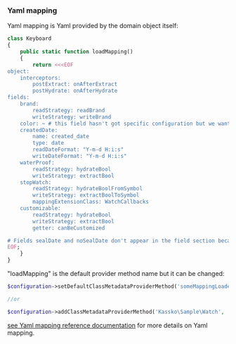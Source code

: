 ### Yaml mapping ###

Yaml mapping is Yaml provided by the domain object itself:
```php
class Keyboard
{
    public static function loadMapping()
    {
        return <<<EOF
object:
    interceptors:
        postExtract: onAfterExtract
        postHydrate: onAfterHydrate
fields:
    brand:
        readStrategy: readBrand
        writeStrategy: writeBrand
    color: ~ # this field hasn't got specific configuration but we want the mapper manage it
    createdDate:
        name: created_date
        type: date
        readDateFormat: "Y-m-d H:i:s"
        writeDateFormat: "Y-m-d H:i:s"
    waterProof:
        readStrategy: hydrateBool
        writeStrategy: extractBool
    stopWatch:
        readStrategy: hydrateBoolFromSymbol
        writeStrategy: extractBoolToSymbol
        mappingExtensionClass: WatchCallbacks
    customizable:
        readStrategy: hydrateBool
        writeStrategy: extractBool
        getter: canBeCustomized

# Fields sealDate and noSealDate don't appear in the field section because we don't want the mapper manage them
EOF;
    }
}
```

"loadMapping" is the default provider method name but it can be changed:

```php
$configuration->setDefaultClassMetadataProviderMethod('someMappingLoaderMethod');//<= for all domain objects

//or

$configuration->addClassMetadataProviderMethod('Kassko\Sample\Watch', 'someMappingLoaderMethod');//<= only for Watch objects
```

[see Yaml mapping reference documentation](https://github.com/kassko/data-access/blob/master/Resources/doc/yaml_file_mapping.md) for more details on Yaml mapping.